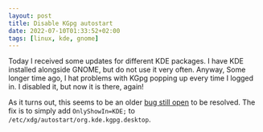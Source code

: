 ```yaml
---
layout: post
title: Disable KGpg autostart
date: 2022-07-10T01:33:52+02:00
tags: [linux, kde, gnome]
---
```


Today I received some updates for different KDE packages. I have KDE installed alongside GNOME, but do not use it very often. Anyway, Some longer time ago, I hat problems with KGpg popping up every time I logged in. I disabled it, but now it is there, again!

As it turns out, this seems to be an older [bug still open](https://bugs.kde.org/show_bug.cgi?id=373891) to be resolved. The fix is to simply add `OnlyShowIn=KDE;` to `/etc/xdg/autostart/org.kde.kgpg.desktop`.
